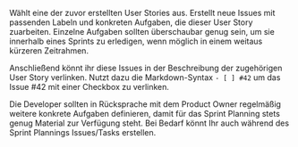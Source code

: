 Wählt eine der zuvor erstellten User Stories aus. Erstellt neue Issues mit passenden Labeln und konkreten Aufgaben, die dieser User Story zuarbeiten. Einzelne Aufgaben sollten überschaubar genug sein, um sie innerhalb eines Sprints zu erledigen, wenn möglich in einem weitaus kürzeren Zeitrahmen.

Anschließend könnt ihr diese Issues in der Beschreibung der zugehörigen User Story verlinken. Nutzt dazu die Markdown-Syntax `- [ ] #42` um das Issue #42 mit einer Checkbox zu verlinken.

Die Developer sollten in Rücksprache mit dem Product Owner regelmäßig weitere konkrete Aufgaben definieren, damit für das Sprint Planning stets genug Material zur Verfügung steht. Bei Bedarf könnt Ihr auch während des Sprint Plannings Issues/Tasks erstellen.
